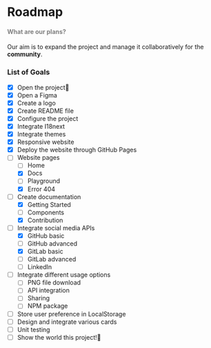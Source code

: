 <h1 id="darkmode">Roadmap</h1>

<h4 style="color: gray;">What are our plans?</h4>

Our aim is to expand the project and manage it collaboratively for the **community**.

<h3 id="supportedmodes">List of Goals</h3>

- [x] Open the project🎉
- [x] Open a Figma
- [x] Create a logo
- [x] Create README file
- [x] Configure the project
- [x] Integrate I18next
- [x] Integrate themes
- [x] Responsive website
- [x] Deploy the website through GitHub Pages
- [ ] Website pages
  - [ ] Home
  - [x] Docs
  - [ ] Playground
  - [x] Error 404
- [ ] Create documentation
  - [x] Getting Started
  - [ ] Components
  - [x] Contribution
- [ ] Integrate social media APIs
  - [x] GitHub basic
  - [ ] GitHub advanced
  - [x] GitLab basic
  - [ ] GitLab advanced
  - [ ] LinkedIn
- [ ] Integrate different usage options
  - [ ] PNG file download
  - [ ] API integration
  - [ ] Sharing
  - [ ] NPM package
- [ ] Store user preference in LocalStorage
- [ ] Design and integrate various cards
- [ ] Unit testing
- [ ] Show the world this project!🎉
